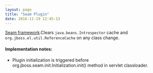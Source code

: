 ```yaml
---
layout: page
title: "Seam Plugin"
date: 2016-11-19 12:45:13
---
```

[Seam framework](http://seamframework.org/).Clears `java.beans.Introspector` cache and `org.jboss.el.util.ReferenceCache` on any class change.


#### Implementation notes:
* Plugin initialization is triggered before org.jboss.seam.init.Initialization.init() method in servlet classloader.
